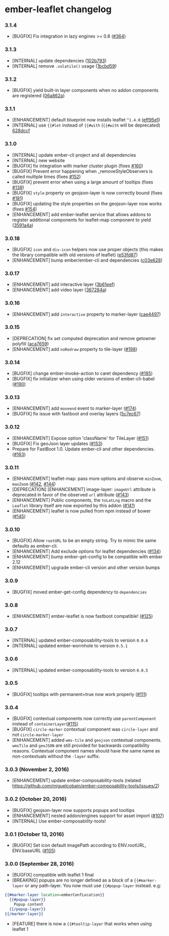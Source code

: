 # ember-leaflet changelog

### 3.1.4
- [BUGFIX] Fix integration in lazy engines >= 0.8 ([#364](https://github.com/miguelcobain/ember-leaflet/pull/364))

### 3.1.3
- [INTERNAL] update dependencies ([102b793](https://github.com/miguelcobain/ember-leaflet/commit/102b7939a9b780193cad326ce45813338f1630a7))
- [INTERNAL] remove `.volatile()` usage ([1bcbd59](https://github.com/miguelcobain/ember-leaflet/commit/1bcbd596881f724255de87e76ad5df7eb91772fe))

### 3.1.2
- [BUGFIX] yield built-in layer components when no addon components are registered ([06a862a](https://github.com/miguelcobain/ember-leaflet/commit/06a862a956910fa76c91faa402a66f6bc6b5d495))

### 3.1.1
- [ENHANCEMENT] default blueprint now installs leaflet `^1.4.0` ([eff95e1](https://github.com/miguelcobain/ember-leaflet/commit/eff95e1fe78629ec7c3106ac33333ffb3a896397))
- [INTERNAL] use `{{#let` instead of `{{#with` (`{{#with` will be deprecated) [628dccf](https://github.com/miguelcobain/ember-leaflet/commit/628dccff543b4ceb4a98fe43d0b446df05e70be0)

### 3.1.0
- [INTERNAL] update ember-cli project and all dependencies
- [INTERNAL] new website
- [BUGFIX] fix integration with marker cluster plugin (fixes [#160](https://github.com/miguelcobain/ember-leaflet/pull/160))
- [BUGFIX] Prevent error happening when _removeStyleObservers is called multiple times (fixes [#152](https://github.com/miguelcobain/ember-leaflet/issues/152))
- [BUGFIX] prevent error when using a large amount of tooltips (fixes [#138](https://github.com/miguelcobain/ember-leaflet/pull/138))
- [BUGFIX] `style` property on geojson-layer is now correctly bound (fixes [#181](https://github.com/miguelcobain/ember-leaflet/issues/181))
- [BUGFIX] updating the style properties on the geojson-layer now works (fixes [#154](https://github.com/miguelcobain/ember-leaflet/pull/154))
- [ENHANCEMENT] add ember-leaflet service that allows addons to register additional components for leaflet-map component to yield ([3591a4a](https://github.com/miguelcobain/ember-leaflet/commit/3591a4a0c09b0f95a87b45f753d76c27a3f9d679))

### 3.0.18
- [BUGFIX] `icon` and `div-icon` helpers now use proper objects (this makes the library compatible with old versions of leaflet) ([e53fd87](https://github.com/miguelcobain/ember-leaflet/commit/e53fd8745470435f8c86e1f3c5002ca6201360c0))
- [ENHANCEMENT] bump ember/ember-cli and dependencies ([c03e628](https://github.com/miguelcobain/ember-leaflet/commit/c03e628a2aece9e1b9da1eb6a30862d87508038f))

### 3.0.17
- [ENHANCEMENT] add interactive layer ([3b61eef](https://github.com/miguelcobain/ember-leaflet/commit/3b61eef7bb3785b97e8a1123beb0b3e639c96ea6))
- [ENHANCEMENT] add video layer ([367284a](https://github.com/miguelcobain/ember-leaflet/commit/367284aa4d67105f2499aca8ddc4e58d8bd350bf))

### 3.0.16
- [ENHANCEMENT] add `interactive` property to marker-layer ([cae4497](https://github.com/miguelcobain/ember-leaflet/commit/cae4497f582a42f917d9ffad480ab8b97b6a51e1))

### 3.0.15
- [DEPRECATION] fix set computed deprecation and remove getowner polyfill ([aca7659](https://github.com/miguelcobain/ember-leaflet/commit/aca7659f7b3eb42575fc7a3f7c2abac6e692c595))
- [ENHANCEMENT] add `noRedraw` property to tile-layer ([#198](https://github.com/miguelcobain/ember-leaflet/pull/198))

### 3.0.14
- [BUGFIX] change ember-invoke-action to caret dependency ([#185](https://github.com/miguelcobain/ember-leaflet/pull/185))
- [BUGFIX] fix initializer when using older versions of ember-cli-babel ([#190](https://github.com/miguelcobain/ember-leaflet/pull/190))

### 3.0.13
- [ENHANCEMENT] add `moveend` event to marker-layer ([#174](https://github.com/miguelcobain/ember-leaflet/pull/174))
- [BUGFIX] fix issue with fastboot and overlay layers ([5c7ec67](https://github.com/miguelcobain/ember-leaflet/commit/5c7ec673feee378a88a60592718b82e97e91b3eb))

### 3.0.12
- [ENHANCEMENT] Expose option 'className' for TileLayer ([#151](https://github.com/miguelcobain/ember-leaflet/pull/151))
- [BUGFIX] Fix geoJson layer updates ([#153](https://github.com/miguelcobain/ember-leaflet/pull/153))
- Prepare for FastBoot 1.0. Update ember-cli and other dependencies. ([#163](https://github.com/miguelcobain/ember-leaflet/pull/163))

### 3.0.11
- [ENHANCEMENT] leaflet-map: pass more options and observe `minZoom`, `maxZoom` ([#142](https://github.com/miguelcobain/ember-leaflet/pull/142), [#144](https://github.com/miguelcobain/ember-leaflet/pull/144))
- [DEPRECATION] [ENHANCEMENT] image-layer: `imageUrl` attribute is deprecated in favor of the observed `url` attribute ([#143](https://github.com/miguelcobain/ember-leaflet/pull/143))
- [ENHANCEMENT] Public components, the `toLatLng` macro and the `Leaflet` library itself are now exported by this addon ([#141](https://github.com/miguelcobain/ember-leaflet/pull/141))
- [ENHANCEMENT] leaflet is now pulled from npm instead of bower ([#145](https://github.com/miguelcobain/ember-leaflet/pull/145))

### 3.0.10
- [BUGFIX] Allow `rootURL` to be an empty string. Try to mimic the same defaults as ember-cli.
- [ENHANCEMENT] Add exclude options for leaflet dependencies ([#134](https://github.com/miguelcobain/ember-leaflet/pull/134))
- [ENHANCEMENT] bump ember-get-config to be compatible with ember 2.12
- [ENHANCEMENT] upgrade ember-cli version and other version bumps

### 3.0.9
- [BUGFIX] moved ember-get-config dependency to `dependencies`

### 3.0.8
- [ENHANCEMENT] ember-leaflet is now fastboot compatible! ([#125](https://github.com/miguelcobain/ember-leaflet/pull/125))

### 3.0.7
- [INTERNAL] updated ember-composability-tools to version `0.0.6`
- [INTERNAL] updated ember-wormhole to version `0.5.1`

### 3.0.6
- [INTERNAL] updated ember-composability-tools to version `0.0.5`

### 3.0.5
- [BUGFIX] tooltips with permanent=true now work properly ([#111](https://github.com/miguelcobain/ember-leaflet/issues/111))

### 3.0.4
- [BUGFIX] contextual components now correctly use `parentComponent` instead of `containerLayer`([#115](https://github.com/miguelcobain/ember-leaflet/pull/115))
- [BUGFIX] `circle-marker` contextual component was `circle-layer` and not `circle-marker-layer`
- [ENHANCEMENT] added `wms-tile` and `geojson` contextual components. `wmsTile` and `geoJSON` are still provided for backwards compatibility reasons. Contextual component names should have the same name as non-contextuals without the `-layer` suffix.

### 3.0.3 (November 2, 2016)
- [ENHANCEMENT] update ember-composability-tools (related https://github.com/miguelcobain/ember-composability-tools/issues/2)

### 3.0.2 (October 20, 2016)
- [BUGFIX] geojson-layer now supports popups and tooltips
- [ENHANCEMENT] nested addon/engines support for asset import ([#107](https://github.com/miguelcobain/ember-leaflet/pull/107))
- [INTERNAL] Use ember-composability-tools!

### 3.0.1 (October 13, 2016)
- [BUGFIX] Set icon default imagePath according to ENV.rootURL, ENV.baseURL ([#105](https://github.com/miguelcobain/ember-leaflet/pull/105))

### 3.0.0 (September 28, 2016)
- [BUGFIX] compatible with leaflet 1 final
- [BREAKING] popups are no longer defined as a block of a `{{#marker-layer` or any path-layer.
  You now must use `{{#popup-layer` instead. e.g:
```hbs
{{#marker-layer location=emberConfLocation}}
  {{#popup-layer}}
    Popup content
  {{/popup-layer}}
{{/marker-layer}}
```
- [FEATURE] there is now a `{{#tooltip-layer` that works when using leaflet 1
